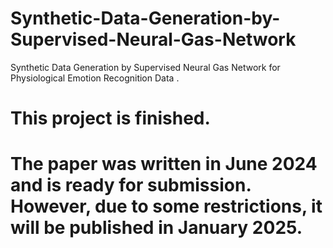 # Synthetic-Data-Generation-by-Supervised-Neural-Gas-Network
Synthetic Data Generation by Supervised Neural Gas Network for Physiological Emotion Recognition Data .
# This project is finished. 
# The paper was written in June 2024 and is ready for submission. However, due to some restrictions, it will be published in January 2025. 
